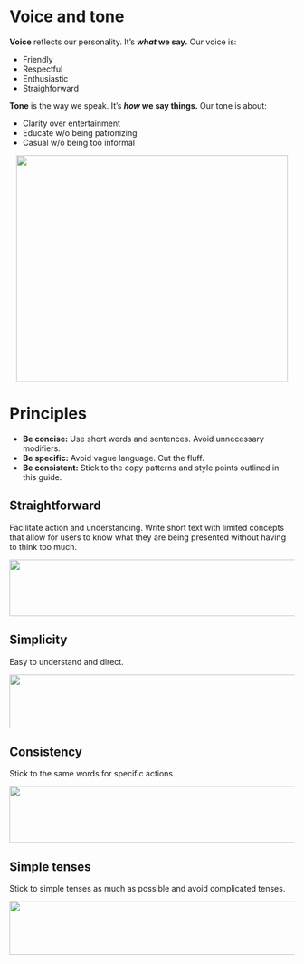 # Voice and tone

**Voice** reflects our personality. It’s **_what_ we say.** Our voice is:
* Friendly
* Respectful
* Enthusiastic
* Straighforward

**Tone** is the way we speak. It’s **_how_ we say things.** Our tone is about:
* Clarity over entertainment
* Educate w/o being patronizing
* Casual w/o being too informal

<p align="center">
  <img width="480" height="400" src="https://content.screencast.com/users/NicoOS/folders/Jing/media/a165b46a-47ad-472c-aeb3-13519b38ba82/00000076.png">
</p>

# Principles

* **Be concise:** Use short words and sentences. Avoid unnecessary modifiers.
* **Be specific:** Avoid vague language. Cut the fluff.
* **Be consistent:** Stick to the copy patterns and style points outlined in this guide.

## **Straightforward**
Facilitate action and understanding. Write short text with limited concepts that allow for users to know what they are being presented without having to think too much.

<img width="700" height="100" src="https://content.screencast.com/users/NicoOS/folders/Jing/media/bae94ac0-230d-45b1-8c02-5b4489701a27/00000077.png">

## **Simplicity**
Easy to understand and direct.

<img width="720" height="95" src="https://content.screencast.com/users/NicoOS/folders/Jing/media/6b41b288-bcec-4a06-9ea3-a97ca2232ada/00000078.png">

## **Consistency**
Stick to the same words for specific actions.

<img width="800" height="100" src="https://content.screencast.com/users/NicoOS/folders/Jing/media/6ff4890f-39b6-47a1-9937-5a698ef88fbd/00000079.png">

## **Simple tenses**
Stick to simple tenses as much as possible and avoid complicated tenses.

<img width="720" height="95" src="https://content.screencast.com/users/NicoOS/folders/Jing/media/6b41b288-bcec-4a06-9ea3-a97ca2232ada/00000078.png">

